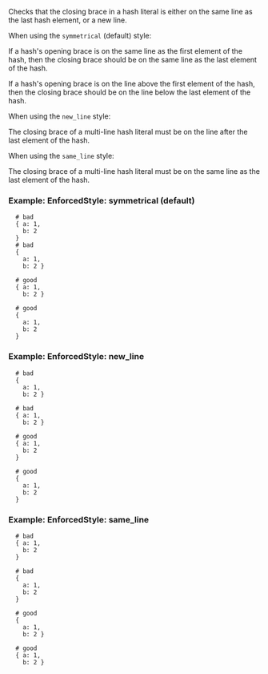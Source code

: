Checks that the closing brace in a hash literal is either
on the same line as the last hash element, or a new line.

When using the `symmetrical` (default) style:

If a hash's opening brace is on the same line as the first element
of the hash, then the closing brace should be on the same line as
the last element of the hash.

If a hash's opening brace is on the line above the first element
of the hash, then the closing brace should be on the line below
the last element of the hash.

When using the `new_line` style:

The closing brace of a multi-line hash literal must be on the line
after the last element of the hash.

When using the `same_line` style:

The closing brace of a multi-line hash literal must be on the same
line as the last element of the hash.

### Example: EnforcedStyle: symmetrical (default)

      # bad
      { a: 1,
        b: 2
      }
      # bad
      {
        a: 1,
        b: 2 }

      # good
      { a: 1,
        b: 2 }

      # good
      {
        a: 1,
        b: 2
      }

### Example: EnforcedStyle: new_line
      # bad
      {
        a: 1,
        b: 2 }

      # bad
      { a: 1,
        b: 2 }

      # good
      { a: 1,
        b: 2
      }

      # good
      {
        a: 1,
        b: 2
      }

### Example: EnforcedStyle: same_line
      # bad
      { a: 1,
        b: 2
      }

      # bad
      {
        a: 1,
        b: 2
      }

      # good
      {
        a: 1,
        b: 2 }

      # good
      { a: 1,
        b: 2 }